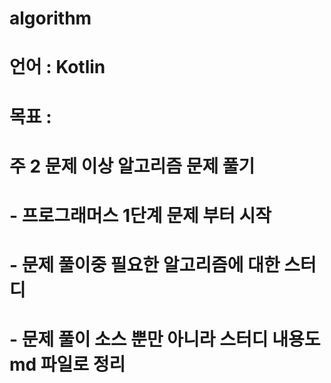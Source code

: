 # algorithm
# 언어 : Kotlin
# 목표 :
# 주 2 문제 이상 알고리즘 문제 풀기
# - 프로그래머스 1단계 문제 부터 시작
# - 문제 풀이중 필요한 알고리즘에 대한 스터디
# - 문제 풀이 소스 뿐만 아니라 스터디 내용도 md 파일로 정리

